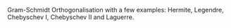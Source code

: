 Gram-Schmidt Orthogonalisation with a few examples: Hermite, Legendre, Chebyschev I, Chebyschev II and Laguerre. 
